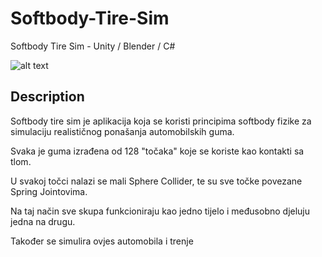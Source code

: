 # Softbody-Tire-Sim

Softbody Tire Sim - Unity / Blender  / C#

![alt text](https://github.com/[GIGS-1]/[Softbody-Tire-Sim]/blob/main.png?raw=true)

## Description

Softbody tire sim je aplikacija koja se koristi principima softbody fizike za simulaciju realističnog ponašanja automobilskih guma.

Svaka je guma izrađena od 128 "točaka" koje se koriste kao kontakti sa tlom. 

U svakoj točci nalazi se mali 
Sphere Collider, te su sve točke povezane Spring Jointovima.

Na taj način sve skupa funkcioniraju kao jedno tijelo i međusobno djeluju jedna na drugu.

Također  se simulira ovjes automobila i trenje
